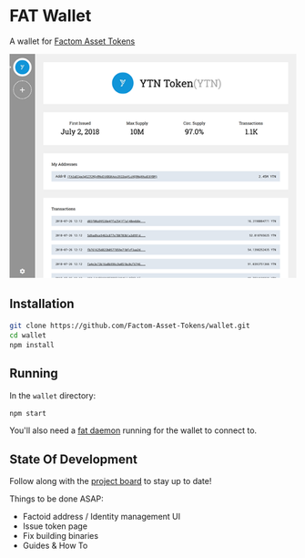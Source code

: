 # FAT Wallet

A wallet for [Factom Asset Tokens](https://github.com/Factom-Asset-Tokens/FAT)

![](assets/wallet.png)

## Installation


```bash
git clone https://github.com/Factom-Asset-Tokens/wallet.git
cd wallet
npm install
```

## Running

In the `wallet` directory:

```bash
npm start
```

You'll also need a [fat daemon](https://github.com/Factom-Asset-Tokens/fatd) running for the wallet to connect to. 


## State Of Development

Follow along with the [project board](https://github.com/Factom-Asset-Tokens/wallet/projects/1) to stay up to date!

Things to be done ASAP:

- Factoid address / Identity management UI
- Issue token page
- Fix building binaries
- Guides & How To

